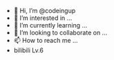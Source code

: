 - 👋 Hi, I’m @codeingup
- 👀 I’m interested in ...
- 🌱 I’m currently learning ...
- 💞️ I’m looking to collaborate on ...
- 📫 How to reach me ...
- bilibili Lv.6
<!---
codeingup/codeingup is a ✨ special ✨ repository because its `README.md` (this file) appears on your GitHub profile.
You can click the Preview link to take a look at your changes.
--->
